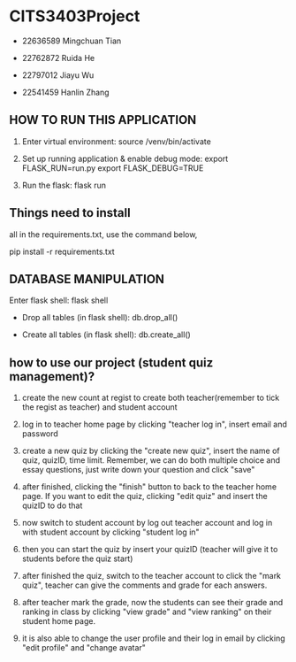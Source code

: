 # CITS3403Project

-  22636589  Mingchuan Tian

-  22762872  Ruida He 

-  22797012 Jiayu Wu

-  22541459  Hanlin Zhang

## HOW TO RUN THIS APPLICATION

1. Enter virtual environment:
source /venv/bin/activate

2. Set up running application & enable debug mode:
export FLASK_RUN=run.py
export FLASK_DEBUG=TRUE

3. Run the flask:
flask run

## Things need to install

all in the requirements.txt, use the command below,

pip install -r requirements.txt

## DATABASE MANIPULATION

Enter flask shell:
flask shell

- Drop all tables (in flask shell):
db.drop_all()

- Create all tables (in flask shell):
db.create_all()

## how to use our project (student quiz management)?

1. create the new count at regist to create both teacher(remember to tick the regist as teacher) and student account

2. log in to teacher home page by clicking "teacher log in", insert email and password

3. create a new quiz by clicking the "create new quiz", insert the name of quiz, quizID, time limit. Remember, we can do both multiple choice and essay questions, just write down your question and click "save"

4. after finished, clicking the "finish" button to back to the teacher home page. If you want to edit the quiz, clicking "edit quiz" and insert the quizID to do that

5. now switch to student account by log out teacher account and log in with student account by clicking "student log in"

6. then you can start the quiz by insert your quizID (teacher will give it to students before the quiz start)

7. after finished the quiz, switch to the teacher account to click the "mark quiz", teacher can give the comments and grade for each answers.

8. after teacher mark the grade, now the students can see their grade and ranking in class by clicking "view grade" and "view ranking" on their student home page.

9. it is also able to change the user profile and their log in email by clicking "edit profile" and "change avatar"

